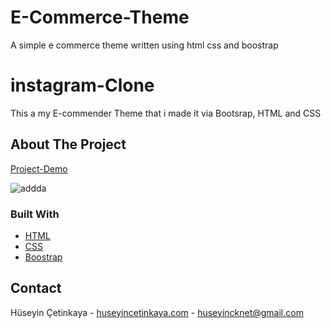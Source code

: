 # E-Commerce-Theme
A simple e commerce theme written using html css and boostrap
# instagram-Clone
This a my  E-commender Theme that i made it via Bootsrap, HTML and CSS
<!-- TABLE OF CONTENTS -->

<!-- ABOUT THE PROJECT -->
## About The Project

[Project-Demo](https://tender-gates-094bbf.netlify.app/index.html)

![addda](https://user-images.githubusercontent.com/49530032/128057157-ebd3d711-326b-4b98-bebc-6f39bf6a2c51.PNG)



### Built With
* [HTML](https://html.com/)
* [CSS](https://css.com/)
* [Boostrap](https://www.javascript.com/)

<!-- CONTACT -->
## Contact

Hüseyin Çetinkaya - [huseyincetinkaya.com](https://huseyincetinkaya.com/) - huseyincknet@gmail.com
